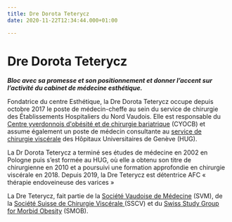 ```yaml
---
title: Dre Dorota Teterycz
date: 2020-11-22T12:34:44.000+01:00

---
```

# Dre Dorota Teterycz

**_Bloc avec sa promesse et son positionnement et donner l’accent sur l’activité du cabinet de médecine esthétique._**

Fondatrice du centre Esthétique, la Dre Dorota Teterycz occupe depuis octobre 2017 le poste de médecin-cheffe au sein du service de chirurgie des Établissements Hospitaliers du Nord Vaudois. Elle est responsable du [Centre yverdonnois d'obésité et de chirurgie bariatrique](https://www.ehnv.ch/etablissements/centre-dobesite-et-de-chirurgie-bariatrique-cyocb) (CYOCB) et assume également un poste de médecin consultante au [service de chirurgie viscérale](https://www.chuv.ch/fr/chirurgie-viscerale/chv-home/) des Hôpitaux Universitaires de Genève (HUG).

La Dr Dorota Teterycz a terminé ses études de médecine en 2002 en Pologne puis s’est formée au HUG, où elle a obtenu son titre de chirurgienne en 2010 et a poursuivi une formation approfondie en chirurgie viscérale en 2018. Depuis 2019, la Dre Teterycz est détentrice AFC « thérapie endoveineuse des varices »

La Dre Teterycz, fait partie de la [Société Vaudoise de Médecine](https://www.svmed.ch/) (SVM), de la [Société Suisse de Chirurgie Viscérale ](https://www.viszeralchirurgie.ch/index.php?id=3&lang=fr&cHash=2629757a586c5e39ae528c9abdbb10c0)(SSCV) et du [Swiss Study Group for Morbid Obesity](http://www.smob.ch/fr/) (SMOB).